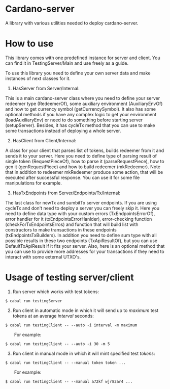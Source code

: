 # Cardano-server

A library with various utilities needed to deploy cardano-server.

# How to use

This library comes with one predefined instance for server and client. You can find it in TestingServer/Main and use freely as a guide.

To use this library you need to define your own server data and make instances of
next classes for it. 

1. HasServer from Server/Internal:

This is a main cardano-server class where you need to define your server redeemer type (RedeemerOf), some auxiliary environment (AuxiliaryEnvOf) and how to get currency symbol (getCurrencySymbol). It also has some optional methods if you have any complex logic to get your environment (loadAuxiliaryEnv) or need to do something before starting server (setupServer). Besides, it has cycleTx method that you can use to make some transactions instead of deploying a whole server.

2. HasClient from Client/Internal:

A class for your client that parses list of tokens, builds redeemer from it and sends it to your server. Here you need to define type of parsing result of single token (RequestPieceOf), how to parse it (parseRequestPiece), how to gen it (genRequestPiece) and how to build redeemer (mkRedeemer). Note that in addition to redeemer mkRedeemer produce some action, that will be executed after successful response. You can use it for some file manipulations for example.

3. HasTxEndpoints from Server/Endpoints/Tx/Internal:

The last class for newTx and sumbitTx server endpoints. If you are using cycleTx and don't need to deploy a server you can freely skip it. Here you need to define data type with your custom errors (TxEndpointsErrorOf), error handler for it (txEndpointsErrorHanlder), error-checking function (checkForTxEndpointsErros) and function that will build list with constructors to make transactions in these endpoints (txEndpointsTxBuilders). In addition you need to define sum type with all possible results in these two endpoints (TxApiResultOf), but you can use DefaultTxApiResult if it fits your server. Also, here is an optional method that you can use to provide more addresses for your transactions if they need to interact with some external UTXO's.

# Usage of testing server/client

1. Run server which works with test tokens:</br>
```console
$ cabal run testingServer
```

2. Run client in automatic mode in which it will send up to *maximum* test tokens at an average *interval* seconds:</br>
```console
$ cabal run testingClient -- --auto -i interval -m maximum
```
&emsp;&emsp;For example:
```console
$ cabal run testingClient -- --auto -i 30 -m 5
```

3. Run client in manual mode in which it will mint specified test *tokens*:</br>
```console
$ cabal run testingClient -- --manual token token ...
```
&emsp;&emsp;For example:
```console
$ cabal run testingClient -- --manual a72kf wjr82ar4 ...
```

